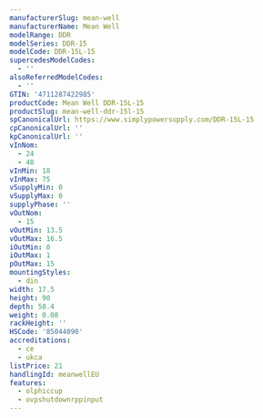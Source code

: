 ```yaml
---
manufacturerSlug: mean-well
manufacturerName: Mean Well
modelRange: DDR
modelSeries: DDR-15
modelCode: DDR-15L-15
supercedesModelCodes:
  - ''
alsoReferredModelCodes:
  - ''
GTIN: '4711287422985'
productCode: Mean Well DDR-15L-15
productSlug: mean-well-ddr-15l-15
spCanonicalUrl: https://www.simplypowersupply.com/DDR-15L-15
cpCanonicalUrl: ''
kpCanonicalUrl: ''
vInNom:
  - 24
  - 48
vInMin: 18
vInMax: 75
vSupplyMin: 0
vSupplyMax: 0
supplyPhase: ''
vOutNom:
  - 15
vOutMin: 13.5
vOutMax: 16.5
iOutMin: 0
iOutMax: 1
pOutMax: 15
mountingStyles:
  - din
width: 17.5
height: 90
depth: 58.4
weight: 0.08
rackHeight: ''
HSCode: '85044090'
accreditations:
  - ce
  - ukca
listPrice: 21
handlingId: meanwellEU
features:
  - olphiccup
  - ovpshutdownrppinput
---
```

